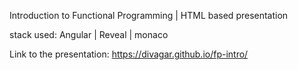 Introduction to Functional Programming | HTML based presentation

stack used: Angular | Reveal | monaco

Link to the presentation: https://divagar.github.io/fp-intro/
